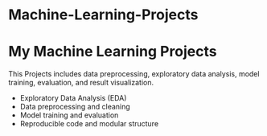 # Machine-Learning-Projects
# My Machine Learning Projects

 This Projects includes data preprocessing, exploratory data analysis, model training, evaluation, and result visualization.

- Exploratory Data Analysis (EDA)
- Data preprocessing and cleaning
- Model training and evaluation
- Reproducible code and modular structure
